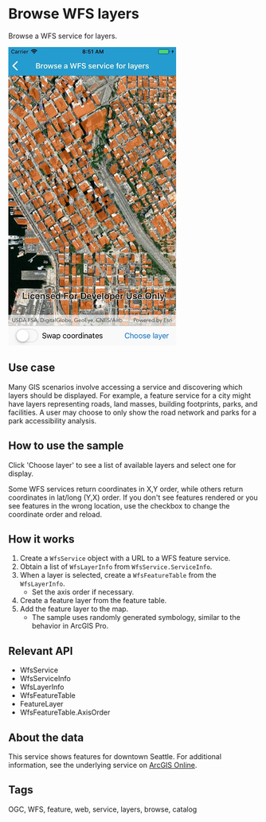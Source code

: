 ﻿# Browse WFS layers

Browse a WFS service for layers.

![](BrowseWfsLayers.jpg)

## Use case

Many GIS scenarios involve accessing a service and discovering which layers should be displayed. For example, a feature service for a city might have layers representing roads, land masses, building footprints, parks, and facilities. A user may choose to only show the road network and parks for a park accessibility analysis.

## How to use the sample

Click 'Choose layer' to see a list of available layers and select one for display.

Some WFS services return coordinates in X,Y order, while others return coordinates in lat/long (Y,X) order. If you don't see features rendered or you see features in the wrong location, use the checkbox to change the coordinate order and reload.

## How it works

1. Create a `WfsService` object with a URL to a WFS feature service.
2. Obtain a list of `WfsLayerInfo` from `WfsService.ServiceInfo`.
3. When a layer is selected, create a `WfsFeatureTable` from the `WfsLayerInfo`.
    * Set the axis order if necessary.
4. Create a feature layer from the feature table.
5. Add the feature layer to the map.
    * The sample uses randomly generated symbology, similar to the behavior in ArcGIS Pro.

## Relevant API

* WfsService
* WfsServiceInfo
* WfsLayerInfo
* WfsFeatureTable
* FeatureLayer
* WfsFeatureTable.AxisOrder

## About the data

This service shows features for downtown Seattle. For additional information, see the underlying service on [ArcGIS Online](https://arcgisruntime.maps.arcgis.com/home/item.html?id=1b81d35c5b0942678140efc29bc25391).

## Tags

OGC, WFS, feature, web, service, layers, browse, catalog